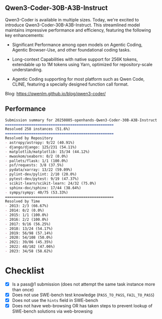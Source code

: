 ## Qwen3-Coder-30B-A3B-Instruct

Qwen3-Coder is available in multiple sizes. Today, we're excited to introduce Qwen3-Coder-30B-A3B-Instruct. This streamlined model maintains impressive performance and efficiency, featuring the following key enhancements:

- Significant Performance among open models on Agentic Coding, Agentic Browser-Use, and other foundational coding tasks.

- Long-context Capabilities with native support for 256K tokens, extendable up to 1M tokens using Yarn, optimized for repository-scale understanding.

- Agentic Coding supporting for most platform such as Qwen Code, CLINE, featuring a specially designed function call format.

Blog: https://qwenlm.github.io/blog/qwen3-coder/

## Performance

```md
Submission summary for 20250805-openhands-Qwen3-Coder-30B-A3B-Instruct on SWE-bench verified split
==================================================
Resolved 258 instances (51.6%)
==================================================
Resolved by Repository
- astropy/astropy: 9/22 (40.91%)
- django/django: 125/231 (54.11%)
- matplotlib/matplotlib: 15/34 (44.12%)
- mwaskom/seaborn: 0/2 (0.0%)
- pallets/flask: 1/1 (100.0%)
- psf/requests: 3/8 (37.5%)
- pydata/xarray: 13/22 (59.09%)
- pylint-dev/pylint: 2/10 (20.0%)
- pytest-dev/pytest: 9/19 (47.37%)
- scikit-learn/scikit-learn: 24/32 (75.0%)
- sphinx-doc/sphinx: 17/44 (38.64%)
- sympy/sympy: 40/75 (53.33%)
==================================================
Resolved by Time
- 2013: 2/3 (66.67%)
- 2014: 0/2 (0.0%)
- 2015: 1/1 (100.0%)
- 2016: 2/2 (100.0%)
- 2017: 9/16 (56.25%)
- 2018: 13/24 (54.17%)
- 2019: 56/98 (57.14%)
- 2020: 54/108 (50.0%)
- 2021: 39/86 (45.35%)
- 2022: 48/102 (47.06%)
- 2023: 34/58 (58.62%)
```


# Checklist

- [X] Is a pass@1 submission (does not attempt the same task instance more than once)
- [X] Does not use SWE-bench test knowledge (`PASS_TO_PASS`, `FAIL_TO_PASS`)
- [X] Does not use the `hints` field in SWE-bench
- [X] Does not have web-browsing OR has taken steps to prevent lookup of SWE-bench solutions via web-browsing
